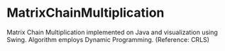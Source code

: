 MatrixChainMultiplication
=========================

Matrix Chain Multiplication implemented on Java and visualization using Swing. 
Algorithm employs Dynamic Programming. (Reference: CRLS)
